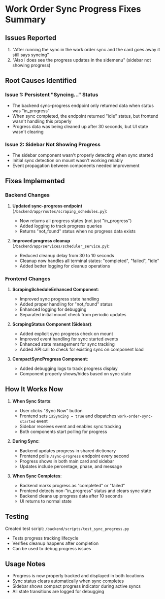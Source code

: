 # Work Order Sync Progress Fixes Summary

## Issues Reported
1. "After running the sync in the work order sync and the card goes away it still says syncing"
2. "Also i does see the progress updates in the sidemenu" (sidebar not showing progress)

## Root Causes Identified

### Issue 1: Persistent "Syncing..." Status
- The backend sync-progress endpoint only returned data when status was "in_progress"
- When sync completed, the endpoint returned "idle" status, but frontend wasn't handling this properly
- Progress data was being cleaned up after 30 seconds, but UI state wasn't clearing

### Issue 2: Sidebar Not Showing Progress
- The sidebar component wasn't properly detecting when sync started
- Initial sync detection on mount wasn't working reliably
- Event propagation between components needed improvement

## Fixes Implemented

### Backend Changes

1. **Updated sync-progress endpoint** (`/backend/app/routes/scraping_schedules.py`):
   - Now returns all progress states (not just "in_progress")
   - Added logging to track progress queries
   - Returns "not_found" status when no progress data exists

2. **Improved progress cleanup** (`/backend/app/services/scheduler_service.py`):
   - Reduced cleanup delay from 30 to 10 seconds
   - Cleanup now handles all terminal states: "completed", "failed", "idle"
   - Added better logging for cleanup operations

### Frontend Changes

1. **ScrapingScheduleEnhanced Component**:
   - Improved sync progress state handling
   - Added proper handling for "not_found" status
   - Enhanced logging for debugging
   - Separated initial mount check from periodic updates

2. **ScrapingStatus Component (Sidebar)**:
   - Added explicit sync progress check on mount
   - Improved event handling for sync started events
   - Enhanced state management for sync tracking
   - Added API call to check for existing sync on component load

3. **CompactSyncProgress Component**:
   - Added debugging logs to track progress display
   - Component properly shows/hides based on sync state

## How It Works Now

1. **When Sync Starts**:
   - User clicks "Sync Now" button
   - Frontend sets `isSyncing = true` and dispatches `work-order-sync-started` event
   - Sidebar receives event and enables sync tracking
   - Both components start polling for progress

2. **During Sync**:
   - Backend updates progress in shared dictionary
   - Frontend polls `/sync-progress` endpoint every second
   - Progress shows in both main card and sidebar
   - Updates include percentage, phase, and message

3. **When Sync Completes**:
   - Backend marks progress as "completed" or "failed"
   - Frontend detects non-"in_progress" status and clears sync state
   - Backend cleans up progress data after 10 seconds
   - UI returns to normal state

## Testing

Created test script: `/backend/scripts/test_sync_progress.py`
- Tests progress tracking lifecycle
- Verifies cleanup happens after completion
- Can be used to debug progress issues

## Usage Notes

- Progress is now properly tracked and displayed in both locations
- Sync status clears automatically when sync completes
- Sidebar shows compact progress indicator during active syncs
- All state transitions are logged for debugging